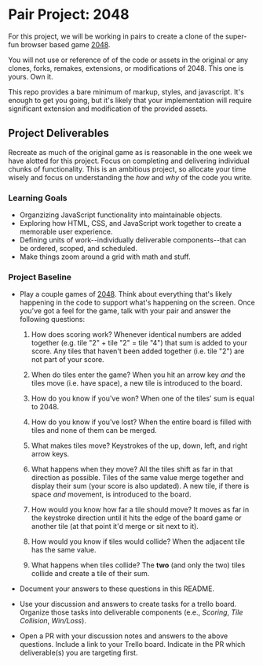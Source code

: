 # Pair Project: 2048
For this project, we will be working in pairs to create a clone of the super-fun browser based game [2048](http://gabrielecirulli.github.io/2048/).

You will not use or reference of of the code or assets in the original or any clones, forks, remakes, extensions, or modifications of 2048. This one is yours. Own it.

This repo provides a bare minimum of markup, styles, and javascript. It's enough to get you going, but it's likely that your implementation will require significant extension and modification of the provided assets.

## Project Deliverables
Recreate as much of the original game as is reasonable in the one week we have alotted for this project. Focus on completing and delivering individual chunks of functionality. This is an ambitious project, so allocate your time wisely and focus on understanding the _how_ and _why_ of the code you write.

### Learning Goals
- Organzizing JavaScript functionality into maintainable objects.
- Exploring how HTML, CSS, and JavaScript work together to create a memorable user experience.
- Defining units of work--individually deliverable components--that can be ordered, scoped, and scheduled.
- Make things zoom around a grid with math and stuff.

### Project Baseline
- Play a couple games of [2048](http://gabrielecirulli.github.io/2048/). Think about everything that's likely happening in the code to support what's happening on the screen. Once you've got a feel for the game, talk with your pair and answer the following questions:
  1. How does scoring work?
    Whenever identical numbers are added together (e.g. tile "2" + tile "2" = tile "4") that sum is added to your score. Any tiles that haven't been added together (i.e. tile "2") are not part of your score.

  1. When do tiles enter the game?
    When you hit an arrow key *and* the tiles move (i.e. have space), a new tile is introduced to the board.

  1. How do you know if you've won?
    When one of the tiles' sum is equal to 2048.

  1. How do you know if you've lost?
    When the entire board is filled with tiles and none of them can be merged.

  1. What makes tiles move?
    Keystrokes of the up, down, left, and right arrow keys.

  1. What happens when they move?
    All the tiles shift as far in that direction as possible. Tiles of the same value merge together and display their sum (your score is also updated). A new tile, if there is space *and* movement, is introduced to the board.

  1. How would you know how far a tile should move?
    It moves as far in the keystroke direction until it hits the edge of the board game or another tile (at that point it'd merge or sit next to it).

  1. How would you know if tiles would collide?
    When the adjacent tile has the same value.

  1. What happens when tiles collide?
    The **two** (and only the two) tiles collide and create a tile of their sum.

- Document your answers to these questions in this README.
- Use your discussion and answers to create tasks for a trello board. Organize those tasks into deliverable components (e.e., _Scoring_, _Tile Collision_, _Win/Loss_).
- Open a PR with your discussion notes and answers to the above questions. Include a link to your Trello board. Indicate in the PR which deliverable(s) you are targeting first.
